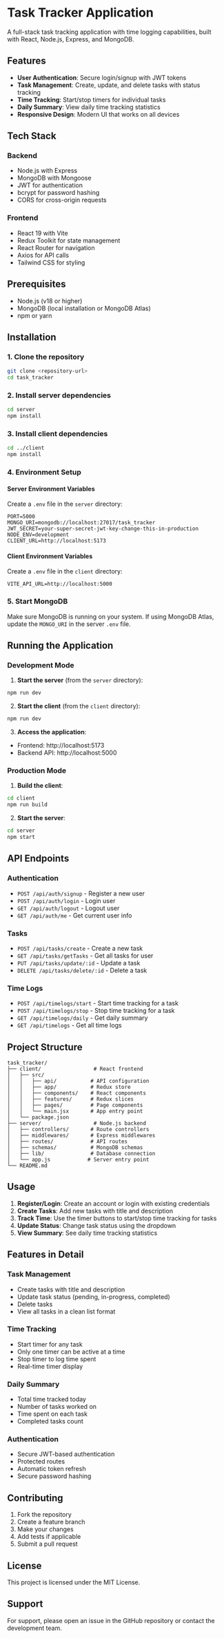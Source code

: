 # Task Tracker Application

A full-stack task tracking application with time logging capabilities, built with React, Node.js, Express, and MongoDB.

## Features

- **User Authentication**: Secure login/signup with JWT tokens
- **Task Management**: Create, update, and delete tasks with status tracking
- **Time Tracking**: Start/stop timers for individual tasks
- **Daily Summary**: View daily time tracking statistics
- **Responsive Design**: Modern UI that works on all devices

## Tech Stack

### Backend

- Node.js with Express
- MongoDB with Mongoose
- JWT for authentication
- bcrypt for password hashing
- CORS for cross-origin requests

### Frontend

- React 19 with Vite
- Redux Toolkit for state management
- React Router for navigation
- Axios for API calls
- Tailwind CSS for styling

## Prerequisites

- Node.js (v18 or higher)
- MongoDB (local installation or MongoDB Atlas)
- npm or yarn

## Installation

### 1. Clone the repository

```bash
git clone <repository-url>
cd task_tracker
```

### 2. Install server dependencies

```bash
cd server
npm install
```

### 3. Install client dependencies

```bash
cd ../client
npm install
```

### 4. Environment Setup

#### Server Environment Variables

Create a `.env` file in the `server` directory:

```env
PORT=5000
MONGO_URI=mongodb://localhost:27017/task_tracker
JWT_SECRET=your-super-secret-jwt-key-change-this-in-production
NODE_ENV=development
CLIENT_URL=http://localhost:5173
```

#### Client Environment Variables

Create a `.env` file in the `client` directory:

```env
VITE_API_URL=http://localhost:5000
```

### 5. Start MongoDB

Make sure MongoDB is running on your system. If using MongoDB Atlas, update the `MONGO_URI` in the server `.env` file.

## Running the Application

### Development Mode

1. **Start the server** (from the `server` directory):

```bash
npm run dev
```

2. **Start the client** (from the `client` directory):

```bash
npm run dev
```

3. **Access the application**:

- Frontend: http://localhost:5173
- Backend API: http://localhost:5000

### Production Mode

1. **Build the client**:

```bash
cd client
npm run build
```

2. **Start the server**:

```bash
cd server
npm start
```

## API Endpoints

### Authentication

- `POST /api/auth/signup` - Register a new user
- `POST /api/auth/login` - Login user
- `GET /api/auth/logout` - Logout user
- `GET /api/auth/me` - Get current user info

### Tasks

- `POST /api/tasks/create` - Create a new task
- `GET /api/tasks/getTasks` - Get all tasks for user
- `PUT /api/tasks/update/:id` - Update a task
- `DELETE /api/tasks/delete/:id` - Delete a task

### Time Logs

- `POST /api/timelogs/start` - Start time tracking for a task
- `POST /api/timelogs/stop` - Stop time tracking for a task
- `GET /api/timelogs/daily` - Get daily summary
- `GET /api/timelogs` - Get all time logs

## Project Structure

```
task_tracker/
├── client/                 # React frontend
│   ├── src/
│   │   ├── api/           # API configuration
│   │   ├── app/           # Redux store
│   │   ├── components/    # React components
│   │   ├── features/      # Redux slices
│   │   ├── pages/         # Page components
│   │   └── main.jsx       # App entry point
│   └── package.json
├── server/                 # Node.js backend
│   ├── controllers/       # Route controllers
│   ├── middlewares/       # Express middlewares
│   ├── routes/            # API routes
│   ├── schemas/           # MongoDB schemas
│   ├── lib/               # Database connection
│   └── app.js            # Server entry point
└── README.md
```

## Usage

1. **Register/Login**: Create an account or login with existing credentials
2. **Create Tasks**: Add new tasks with title and description
3. **Track Time**: Use the timer buttons to start/stop time tracking for tasks
4. **Update Status**: Change task status using the dropdown
5. **View Summary**: See daily time tracking statistics

## Features in Detail

### Task Management

- Create tasks with title and description
- Update task status (pending, in-progress, completed)
- Delete tasks
- View all tasks in a clean list format

### Time Tracking

- Start timer for any task
- Only one timer can be active at a time
- Stop timer to log time spent
- Real-time timer display

### Daily Summary

- Total time tracked today
- Number of tasks worked on
- Time spent on each task
- Completed tasks count

### Authentication

- Secure JWT-based authentication
- Protected routes
- Automatic token refresh
- Secure password hashing

## Contributing

1. Fork the repository
2. Create a feature branch
3. Make your changes
4. Add tests if applicable
5. Submit a pull request

## License

This project is licensed under the MIT License.

## Support

For support, please open an issue in the GitHub repository or contact the development team.
